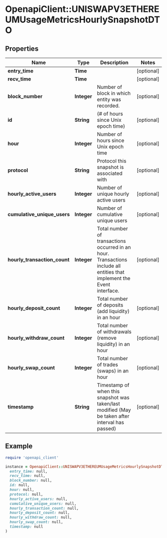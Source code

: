 # OpenapiClient::UNISWAPV3ETHEREUMUsageMetricsHourlySnapshotDTO

## Properties

| Name | Type | Description | Notes |
| ---- | ---- | ----------- | ----- |
| **entry_time** | **Time** |  | [optional] |
| **recv_time** | **Time** |  | [optional] |
| **block_number** | **Integer** | Number of block in which entity was recorded. | [optional] |
| **id** | **String** | (# of hours since Unix epoch time) | [optional] |
| **hour** | **Integer** | Number of hours since Unix epoch time | [optional] |
| **protocol** | **String** | Protocol this snapshot is associated with | [optional] |
| **hourly_active_users** | **Integer** | Number of unique hourly active users | [optional] |
| **cumulative_unique_users** | **Integer** | Number of cumulative unique users | [optional] |
| **hourly_transaction_count** | **Integer** | Total number of transactions occurred in an hour. Transactions include all entities that implement the Event interface. | [optional] |
| **hourly_deposit_count** | **Integer** | Total number of deposits (add liquidity) in an hour | [optional] |
| **hourly_withdraw_count** | **Integer** | Total number of withdrawals (remove liquidity) in an hour | [optional] |
| **hourly_swap_count** | **Integer** | Total number of trades (swaps) in an hour | [optional] |
| **timestamp** | **String** | Timestamp of when this snapshot was taken/last modified (May be taken after interval has passed) | [optional] |

## Example

```ruby
require 'openapi_client'

instance = OpenapiClient::UNISWAPV3ETHEREUMUsageMetricsHourlySnapshotDTO.new(
  entry_time: null,
  recv_time: null,
  block_number: null,
  id: null,
  hour: null,
  protocol: null,
  hourly_active_users: null,
  cumulative_unique_users: null,
  hourly_transaction_count: null,
  hourly_deposit_count: null,
  hourly_withdraw_count: null,
  hourly_swap_count: null,
  timestamp: null
)
```

